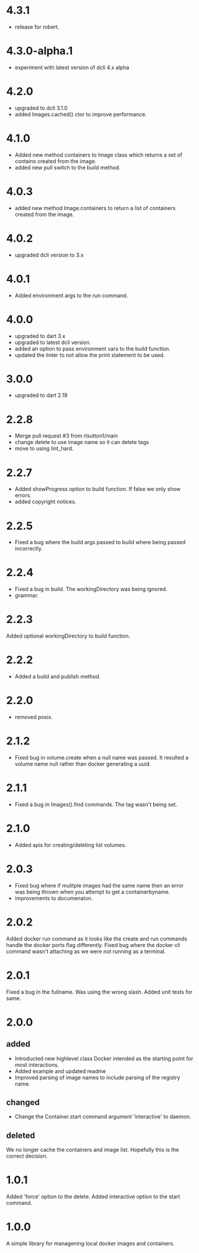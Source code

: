 # 4.3.1
- release for robert.

# 4.3.0-alpha.1
- experiment with latest version of dcli 4.x alpha
# 4.2.0
- upgraded to dcli 3.1.0
- added Images.cached() ctor to improve performance.

# 4.1.0
- Added new method containers to Image class which returns  a set of contains created from  the image.
- added new pull switch to the build method.

# 4.0.3
- added new method Image.containers to return a list of containers
  created from the image.

# 4.0.2
- upgraded dcli version to 3.x

# 4.0.1
- Added environment args to the run command.

# 4.0.0
- upgraded to dart 3.x
- upgraded to latest dcli version.
- added an option to pass environment vars to the build function. 
- updated the linter to not allow the print statement to be used.

# 3.0.0
- upgraded to dart 2.19
# 2.2.8
- Merge pull request #3 from rlsutton1/main
- change delete to use image name so it can delete tags
- move to using lint_hard.

# 2.2.7
- Added showProgress option to build function. If false we only show errors.
- added copyright notices.

# 2.2.5
- Fixed a bug where the build args passed to build where being passed incorrectly.

# 2.2.4
- Fixed a bug in build. The workingDirectory was being ignored.
- grammar.

# 2.2.3
Added optional workingDirectory to build function.


# 2.2.2
- Added a build and publish method.

# 2.2.0
- removed posix.

# 2.1.2
- Fixed bug in volume.create when a null name was passed. It resulted a volume name null rather than docker generating a uuid.

# 2.1.1
- Fixed a bug in Images().find commands. The tag wasn't being set.

# 2.1.0
- Added apis for creating/deleting list volumes.

# 2.0.3
- Fixed bug where if mulitple images had the same name then an error was being thrown when you attempt to get a containerbyname.
- improvements to documenaton.

# 2.0.2
Added docker run command as it looks like the create and run commands handle the docker ports flag differently.
Fixed bug where the docker cli command wasn't attaching as we were not running as a terminal.

# 2.0.1
Fixed a bug in the fullname. Was using the wrong slash. Added unit tests for same.


# 2.0.0
## added
- Introducted new highlevel class Docker intended as the starting point for most interactions.
- Added example and updated readme
- Improved parsing of image names to include parsing of the registry name.

## changed
- Change the Container.start command argument 'interactive' to daemon.

## deleted
We no longer cache the containers and image list. Hopefully this is the correct decision.

# 1.0.1
Added 'force' option to the delete.
Added interactive option to the start command.

# 1.0.0
A simple library for managening local docker images and containers.

